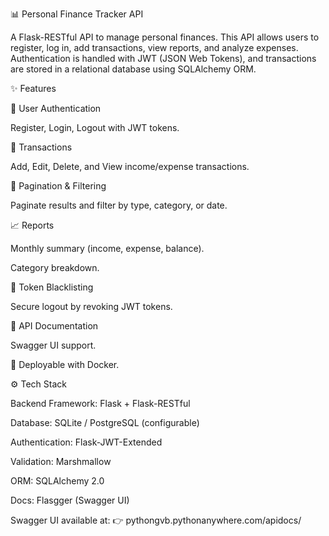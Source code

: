 📊 Personal Finance Tracker API

A Flask-RESTful API to manage personal finances.
This API allows users to register, log in, add transactions, view reports, and analyze expenses.
Authentication is handled with JWT (JSON Web Tokens), and transactions are stored in a relational database using SQLAlchemy ORM.

✨ Features

🔐 User Authentication

Register, Login, Logout with JWT tokens.

💸 Transactions

Add, Edit, Delete, and View income/expense transactions.

📑 Pagination & Filtering

Paginate results and filter by type, category, or date.

📈 Reports

Monthly summary (income, expense, balance).

Category breakdown.

🚫 Token Blacklisting

Secure logout by revoking JWT tokens.

📖 API Documentation

Swagger UI support.

🐳 Deployable with Docker.

⚙️ Tech Stack

Backend Framework: Flask + Flask-RESTful

Database: SQLite / PostgreSQL (configurable)

Authentication: Flask-JWT-Extended

Validation: Marshmallow

ORM: SQLAlchemy 2.0

Docs: Flasgger (Swagger UI)


Swagger UI available at:
👉 pythongvb.pythonanywhere.com/apidocs/

